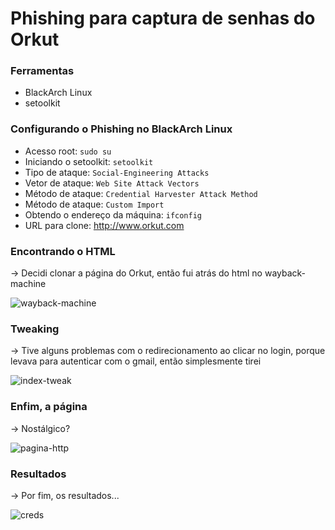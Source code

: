 # Phishing para captura de senhas do Orkut

### Ferramentas

- BlackArch Linux
- setoolkit

### Configurando o Phishing no BlackArch Linux

- Acesso root: ``` sudo su ```
- Iniciando o setoolkit: ``` setoolkit ```
- Tipo de ataque: ``` Social-Engineering Attacks ```
- Vetor de ataque: ``` Web Site Attack Vectors ```
- Método de ataque: ```Credential Harvester Attack Method ```
- Método de ataque: ``` Custom Import ```
- Obtendo o endereço da máquina: ``` ifconfig ```
- URL para clone: http://www.orkut.com

### Encontrando o HTML

-> Decidi clonar a página do Orkut, então fui atrás do html no wayback-machine

![wayback-machine](https://github.com/user-attachments/assets/f27d6eb5-17bc-4b85-8d2c-50f082b55741)

### Tweaking

-> Tive alguns problemas com o redirecionamento ao clicar no login, porque levava para autenticar com o gmail, então simplesmente tirei

![index-tweak](https://github.com/user-attachments/assets/ff91845c-6ec6-480b-a5bd-53eb251604f6)

### Enfim, a página

-> Nostálgico?

![pagina-http](https://github.com/user-attachments/assets/d7d9d610-669f-4322-a220-0b868fd18844)

### Resultados

-> Por fim, os resultados... 

![creds](https://github.com/user-attachments/assets/dbfa33b6-a2ec-42bf-8c58-b3aa6bef81a3)
